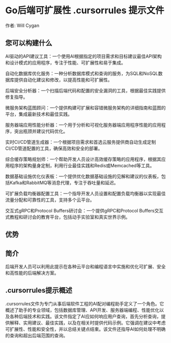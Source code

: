 # Go后端可扩展性 .cursorrules 提示文件

作者: Will Cygan

## 您可以构建什么
AI驱动的API建议工具：一个使用AI根据指定的项目需求和目标建议最佳API架构和设计模式的应用程序，专注于性能、可扩展性和易于集成。

自动化数据库优化服务：一种分析数据库模式和查询的服务，为SQL和NoSQL数据库提供自动化建议和修改，以提高性能和可扩展性。

后端安全分析器：一个扫描后端代码和配置的安全漏洞的工具，根据最佳实践提供修复指导。

微服务架构蓝图顾问：一个提供构建可扩展和容错微服务架构的详细指南和蓝图的平台，集成最新技术和最佳实践。

服务器端应用性能分析器：一个用于分析和可视化服务器端应用程序性能的应用程序，突出瓶颈并建议代码优化。

实时CI/CD管道生成器：一个根据项目需求和首选云服务提供商自动生成定制CI/CD管道配置的工具，确保高效和安全的部署。

综合缓存策略规划师：一个帮助开发人员设计高效缓存策略的应用程序，根据其应用程序的架构量身定制，利用行业最佳实践和Redis或Memcached等工具。

数据基础设施优化仪表板：一个提供优化数据基础设施的见解和建议的仪表板，包括Kafka和RabbitMQ等消息代理，专注于吞吐量和延迟。

可扩展负载均衡器配置工具：一个指导开发人员设置和配置负载均衡器以实现最佳流量分配和可靠性的工具，支持多个云平台。

交互式gRPC和Protocol Buffers研讨会：一个提供gRPC和Protocol Buffers交互式教程和研讨会的教育平台，包括动手实验室和真实世界示例。

## 优势


## 简介
后端开发人员可以利用此提示在各种云平台和编程语言中实施和优化可扩展、安全和高性能的后端解决方案。

## .cursorrules提示概述
.cursorrules文件为专门从事后端软件工程的AI配对编程助手定义了一个角色。它概述了助手的专业领域，包括数据库管理、API开发、服务器端编程、性能优化以及各种后端技术和实践。该文件指定了AI应如何响应用户查询，首先分析查询，提供解释、实用建议、最佳实践，以及在相关时提供代码示例。它强调在建议中考虑可扩展性、性能和安全性，并以总结关键点结束。该文件还指导AI如何处理不明确的查询和超出后端范围的查询。